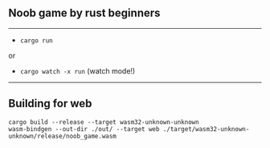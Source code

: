 ## Noob game by rust beginners

---

- `cargo run`

or

- `cargo watch -x run` (watch mode!)

---

## Building for web

```
cargo build --release --target wasm32-unknown-unknown
wasm-bindgen --out-dir ./out/ --target web ./target/wasm32-unknown-unknown/release/noob_game.wasm
```
